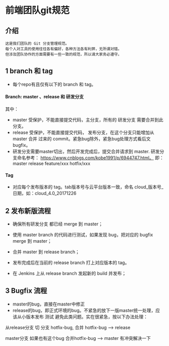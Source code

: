 # 前端团队git规范

## 介绍
```
这是我们团队的 Git 分支管理规范。
每个人对工具的使用往往各有偏好，各种方法各有利弊，无所谓对错。
但涉及团队协作的方面需要有一些一致的规范，所以请大家务必遵守。
```

## 1 branch 和 tag

- 每个repo有且仅有以下的 branch 和 tag。

#### Branch: master 、release 和 研发分支

其中：

- master 受保护，不能直接提交代码，主分支，所有的 研发分支 需要合并到此分支。
- release 受保护，不能直接提交代码， 发布分支，在这个分支只能增加从 master 合并 过来的 commit。紧急bug除外，紧急bug处理方式看后文bugfix。
- 研发分支需要master切出，然后开发完成后，提交合并请求到 master. 研发分支命名参考： https://www.cnblogs.com/kobe1991/p/6944747.html。
即：
master
release
feature/xxx
hotfix/xxx


#### Tag

- 对应每个发布版本的 tag。tab版本号与云平台版本一致，命名 cloud_版本号_日期，如：cloud_4.0_20171226


## 2 发布新版流程

- 确保所有研发分支 都已经 merge 到 master；

- 使用 master branch 的代码进行测试，如果发现 bug，把对应的 bugfix merge 到 master；

- 合并 master 到 release branch；

- 发布完成后在当前的 release branch 打上对应版本的 tag。

- 在 Jenkins 上从 release branch 发起新的 build 并发布；



## 3 Bugfix 流程

- master的bug，直接在master中修正
- release的bug，即正式环境的bug。不紧急的放下一版master统一处理，应该从小版本发布 测试 避免此类问题。实在很紧急，按以下办法处理：

从release分支 切 分支 hotfix-bug,
合并 hotfix-bug --> release

master分支 如果也有这个bug 
合并hotfix-bug --> master 有冲突解决一下
